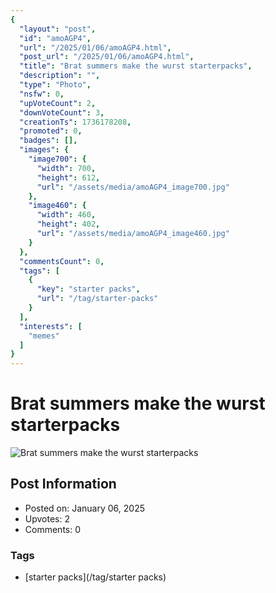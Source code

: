 ```yaml
---
{
  "layout": "post",
  "id": "amoAGP4",
  "url": "/2025/01/06/amoAGP4.html",
  "post_url": "/2025/01/06/amoAGP4.html",
  "title": "Brat summers make the wurst starterpacks",
  "description": "",
  "type": "Photo",
  "nsfw": 0,
  "upVoteCount": 2,
  "downVoteCount": 3,
  "creationTs": 1736178208,
  "promoted": 0,
  "badges": [],
  "images": {
    "image700": {
      "width": 700,
      "height": 612,
      "url": "/assets/media/amoAGP4_image700.jpg"
    },
    "image460": {
      "width": 460,
      "height": 402,
      "url": "/assets/media/amoAGP4_image460.jpg"
    }
  },
  "commentsCount": 0,
  "tags": [
    {
      "key": "starter packs",
      "url": "/tag/starter-packs"
    }
  ],
  "interests": [
    "memes"
  ]
}
---
```


# Brat summers make the wurst starterpacks

![Brat summers make the wurst starterpacks](/assets/media/amoAGP4_image700.jpg)

## Post Information

- Posted on: January 06, 2025
- Upvotes: 2
- Comments: 0

### Tags

- [starter packs](/tag/starter packs)
